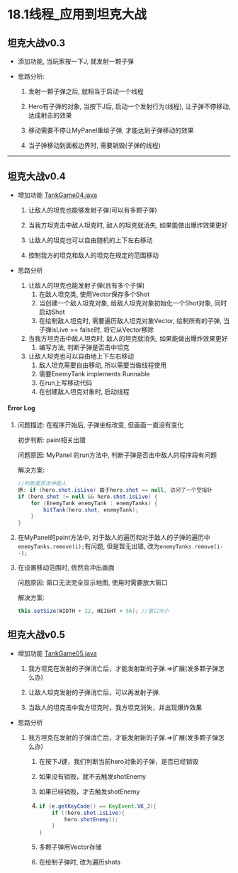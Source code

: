 # 18.1线程_应用到坦克大战

## 坦克大战v0.3

* 添加功能, 当玩家按一下J, 就发射一颗子弹

* 思路分析:
  1. 发射一颗子弹之后, 就相当于启动一个线程
  
  2. Hero有子弹的对象, 当按下J后, 启动一个发射行为(线程), 让子弹不停移动,达成射击的效果
  
  3. 移动需要不停让MyPanel重绘子弹, 才能达到子弹移动的效果
  
  4. 当子弹移动到面板边界时, 需要销毁(子弹的线程)
  
     

------

## 坦克大战v0.4

* 增加功能 [TankGame04.java](D:\Java\idea_workspace\books\JavaSe_hsp\Chap18_TankBattle\src\tankGame04\TankGame04.java)

  1. 让敌人的坦克也能够发射子弹(可以有多颗子弹)

  2. 当我方坦克击中敌人坦克时, 敌人的坦克就消失, 如果能做出爆炸效果更好

  3. 让敌人的坦克也可以自由随机的上下左右移动

  4. 控制我方的坦克和敌人的坦克在规定的范围移动

* 思路分析
  1. 让敌人的坦克也能发射子弹(且有多个子弹)
     1. 在敌人坦克类, 使用Vector保存多个Shot
     2. 当创建一个敌人坦克对象, 给敌人坦克对象初始化一个Shot对象, 同时启动Shot
     3. 在绘制敌人坦克时, 需要遍历敌人坦克对象Vector, 绘制所有的子弹, 当子弹isLive == false时, 将它从Vector移除
  2. 当我方坦克击中敌人坦克时, 敌人的坦克就消失, 如果能做出爆炸效果更好
     1. 编写方法, 判断子弹是否击中坦克
  3. 让敌人坦克也可以自由地上下左右移动
     1. 敌人坦克需要自由移动, 所以需要当做线程使用
     2. 需要EnemyTank implements Runnable
     3. 在run上写移动代码
     4. 在创建敌人坦克对象时, 启动线程

#### Error Log

1. 问题描述: 在程序开始后, 子弹坐标改变, 但画面一直没有变化

   初步判断: paint相关出错

   问题原因: MyPanel 的run方法中, 判断子弹是否击中敌人的程序段有问题

   解决方案: 

   ```java
   //判断是否击中敌人
   原: if (hero.shot.isLive) 由于hero.shot == null, 访问了一个空指针
   if (hero.shot != null && hero.shot.isLive) {
       for (EnemyTank enemyTank : enemyTanks) {
           hitTank(hero.shot, enemyTank);
       }
   }
   ```

2. 在MyPanel的paint方法中, 对于敌人的遍历和对于敌人的子弹的遍历中 `enemyTanks.remove(i);`有问题, 但是暂无出错, 改为`enemyTanks.remove(i--);`

3. 在设置移动范围时, 依然会冲出画面

   问题原因: 窗口无法完全显示地图, 使用时需要放大窗口

   解决方案: 

   ```java
   this.setSize(WIDTH + 22, HEIGHT + 56); //窗口大小
   ```

## 坦克大战v0.5

* 增加功能 [TankGame05.java](D:\Java\idea_workspace\books\JavaSe_hsp\Chap18_TankBattle\src\tankGame05\TankGame05.java)

  1. 我方坦克在发射的子弹消亡后，才能发射新的子弹.=>扩展(发多颗子弹怎么办)

  2. 让敌人坦克发射的子弹消亡后，可以再发射子弹.
  3. 当敌人的坦克击中我方坦克时，我方坦克消失，并出现爆炸效果

* 思路分析

  1. 我方坦克在发射的子弹消亡后，才能发射新的子弹.=>扩展(发多颗子弹怎么办)

     1. 在按下J键，我们判断当前hero对象的子弹，是否已经销毁

     2. 如果没有销毁，就不去触发shotEnemy

     3. 如果已经销毁，才去触发shotEnemy 

     4. ```java
        if (e.getKeyCode() == KeyEvent.VK_J){
            if (!hero.shot.isLive){
                hero.shotEnemy();
            }
        }
        ```
     
     5. 多颗子弹用Vector存储
     
     6. 在绘制子弹时, 改为遍历shots

​	